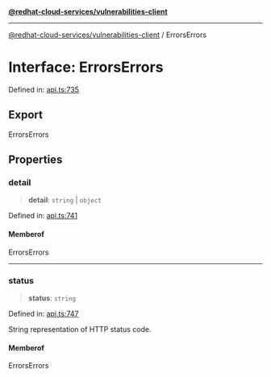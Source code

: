 [**@redhat-cloud-services/vulnerabilities-client**](../README.md)

***

[@redhat-cloud-services/vulnerabilities-client](../globals.md) / ErrorsErrors

# Interface: ErrorsErrors

Defined in: [api.ts:735](https://github.com/charlesmulder/javascript-clients/blob/main/packages/vulnerabilities/git-api/api.ts#L735)

## Export

ErrorsErrors

## Properties

### detail

> **detail**: `string` \| `object`

Defined in: [api.ts:741](https://github.com/charlesmulder/javascript-clients/blob/main/packages/vulnerabilities/git-api/api.ts#L741)

#### Memberof

ErrorsErrors

***

### status

> **status**: `string`

Defined in: [api.ts:747](https://github.com/charlesmulder/javascript-clients/blob/main/packages/vulnerabilities/git-api/api.ts#L747)

String representation of HTTP status code.

#### Memberof

ErrorsErrors
